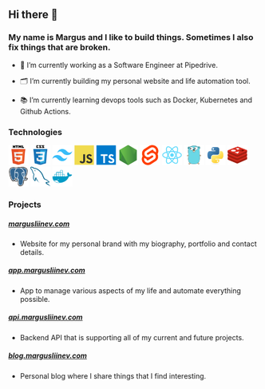 ## Hi there 👋

### My name is Margus and I like to build things. Sometimes I also fix things that are broken.

- 💼 I’m currently working as a Software Engineer at Pipedrive.

- 🗂️ I’m currently building my personal website and life automation tool.

- 📚 I’m currently learning devops tools such as Docker, Kubernetes and Github Actions.

### Technologies

<p align="left">
    <img src="https://raw.githubusercontent.com/devicons/devicon/master/icons/html5/html5-original-wordmark.svg" alt="html5" width="40" height="40" title="HTML5"/>
    <img src="https://raw.githubusercontent.com/devicons/devicon/master/icons/css3/css3-original-wordmark.svg" alt="css3" width="40" height="40" title="CSS"/>
    <img src="https://raw.githubusercontent.com/devicons/devicon/master/icons/tailwindcss/tailwindcss-original.svg" alt="tailwind" title="Tailwind" width="40" height="40"/>
    <img src="https://raw.githubusercontent.com/devicons/devicon/master/icons/javascript/javascript-original.svg" alt="javascript" width="40" height="40" title="JavaScript" />
    <img src="https://raw.githubusercontent.com/devicons/devicon/master/icons/typescript/typescript-original.svg" alt="typescript" title="TypeScript" width="40" height="40"/>
    <img src="https://raw.githubusercontent.com/devicons/devicon/master/icons/nodejs/nodejs-original.svg" alt="nodejs" title="NodeJS" width="40" height="40"/>
    <img src="https://raw.githubusercontent.com/devicons/devicon/master/icons/svelte/svelte-original.svg" alt="svelte" title="Svelte" width="40" height="40"/>
    <img src="https://raw.githubusercontent.com/devicons/devicon/master/icons/react/react-original.svg" alt="react" width="40" title="React" height="40"/>
    <img src="https://raw.githubusercontent.com/devicons/devicon/master/icons/go/go-original.svg" alt="go" title="Go" width="40" height="40"/>
    <img src="https://raw.githubusercontent.com/devicons/devicon/master/icons/python/python-original.svg" alt="python" title="Python" width="40" height="40"/>
    <img src="https://raw.githubusercontent.com/devicons/devicon/master/icons/redis/redis-original.svg" alt="redis" title="Redis" width="40" height="40"/>
    <img src="https://raw.githubusercontent.com/devicons/devicon/master/icons/postgresql/postgresql-original.svg" alt="postgresql" title="PostgreSQL" width="40" height="40"/>
    <img src="https://raw.githubusercontent.com/devicons/devicon/master/icons/mysql/mysql-original.svg" alt="mysql" title="MySQL" width="40" height="40"/>
    <img src="https://raw.githubusercontent.com/devicons/devicon/master/icons/docker/docker-plain.svg" alt="docker" title="Docker" width="40" height="40"/>
</p>

### Projects

##### [margusliinev.com](https://margusliinev.com)
  - Website for my personal brand with my biography, portfolio and contact details.
##### [app.margusliinev.com](https://app.margusliinev.com)
  - App to manage various aspects of my life and automate everything possible.
##### [api.margusliinev.com](https://api.margusliinev.com)
  - Backend API that is supporting all of my current and future projects.
##### [blog.margusliinev.com](https://blog.margusliinev.com)
  - Personal blog where I share things that I find interesting.

